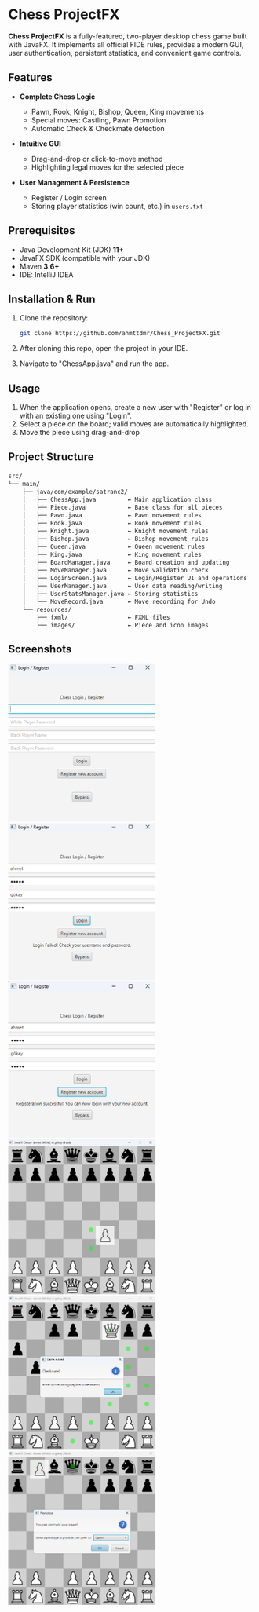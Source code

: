 # Chess ProjectFX

**Chess ProjectFX** is a fully-featured, two-player desktop chess game built with JavaFX. It implements all official FIDE rules, provides a modern GUI, user authentication, persistent statistics, and convenient game controls.

## Features

  - **Complete Chess Logic**

      - Pawn, Rook, Knight, Bishop, Queen, King movements
      - Special moves: Castling, Pawn Promotion
      - Automatic Check & Checkmate detection

  - **Intuitive GUI**

      - Drag-and-drop or click-to-move method
      - Highlighting legal moves for the selected piece

  - **User Management & Persistence**

      - Register / Login screen
      - Storing player statistics (win count, etc.) in `users.txt`

## Prerequisites

  - Java Development Kit (JDK) **11+**
  - JavaFX SDK (compatible with your JDK)
  - Maven **3.6+**
  - IDE: IntelliJ IDEA

## Installation & Run

1.  Clone the repository:

    ```bash
    git clone https://github.com/ahmttdmr/Chess_ProjectFX.git
    ```
2. After cloning this repo, open the project in your IDE.
3. Navigate to "ChessApp.java" and run the app.
   


## Usage

1.  When the application opens, create a new user with "Register" or log in with an existing one using "Login".
2.  Select a piece on the board; valid moves are automatically highlighted.
3.  Move the piece using drag-and-drop

## Project Structure

```
src/
└── main/
    ├── java/com/example/satranc2/
    │   ├── ChessApp.java         ← Main application class
    │   ├── Piece.java            ← Base class for all pieces
    │   ├── Pawn.java             ← Pawn movement rules
    │   ├── Rook.java             ← Rook movement rules
    │   ├── Knight.java           ← Knight movement rules
    │   ├── Bishop.java           ← Bishop movement rules
    │   ├── Queen.java            ← Queen movement rules
    │   ├── King.java             ← King movement rules
    │   ├── BoardManager.java     ← Board creation and updating
    │   ├── MoveManager.java      ← Move validation check
    │   ├── LoginScreen.java      ← Login/Register UI and operations
    │   ├── UserManager.java      ← User data reading/writing
    │   ├── UserStatsManager.java ← Storing statistics
    │   └── MoveRecord.java       ← Move recording for Undo
    └── resources/
        ├── fxml/                 ← FXML files
        └── images/               ← Piece and icon images
```

## Screenshots

<img src="images/LoginScreen.png"   width="300" alt="Login Screen" />
<img src="images/LoginScreen2.png"  width="300" alt="Login Fail" />
<img src="images/LoginScreen3.png"  width="300" alt="Registration" />
<img src="images/Gameplay.png"  width="300" alt="Drag & Move" />
<img src="images/Gameplay2.png" width="300" alt="Pawn Promotion" />
<img src="images/Gameplay3.png" width="300" alt="Checkmate" />
